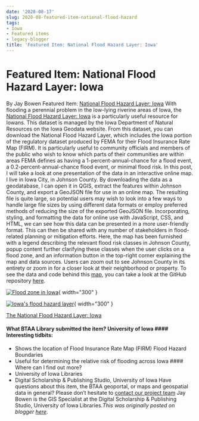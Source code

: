 ```yaml
---
date: '2020-08-17'
slug: 2020-08-featured-item-national-flood-hazard
tags:
- Iowa
- Featured items
- legacy-blogger
title: 'Featured Item: National Flood Hazard Layer: Iowa'
---
```


# Featured Item: National Flood Hazard Layer: Iowa

By Jay Bowen Featured Item: [National Flood Hazard Layer: Iowa](https://geo.btaa.org/catalog/Ffa3f6491-75ee-4e4f-bc72-1df20bfd11fe&sa=D&sntz=1&usg=AFQjCNGlxgw8Qt_RumKFKCUhFyAq_-sPjA) With flooding a perennial problem in the low-lying riverine areas of Iowa, the [National Flood Hazard Layer: Iowa](https://geo.btaa.org/catalog/Ffa3f6491-75ee-4e4f-bc72-1df20bfd11fe&sa=D&sntz=1&usg=AFQjCNGlxgw8Qt_RumKFKCUhFyAq_-sPjA) is a particularly useful resource for Iowans. This dataset is managed by the Iowa Department of Natural Resources on the Iowa Geodata website. From this dataset, you can download the National Flood Hazard Layer, which includes the Iowa portion of the regulatory dataset produced by FEMA for their Flood Insurance Rate Map (FIRM). It is particularly useful to community officials and members of the public who wish to know which parts of <!-- more --> their communities are within areas FEMA defines as having a 1-percent-annual-chance for a flood event, a 0.2-percent-annual-chance flood event, or minimal flood risk. In this post, I will take a look at one presentation of the data in an interactive online map. I live in Iowa City, in Johnson County. By downloading the data as a geodatabase, I can open it in QGIS, extract the features within Johnson County, and export a GeoJSON file for use in an online map. The resulting file is quite large, so potential users may wish to look into a few ways to handle large file sizes by using different data formats or employ preferred methods of reducing the size of the exported GeoJSON file. Incorporating, styling, and formatting the data for online use with JavaScript, CSS, and HTML, we can see how this data can be presented in a more user-friendly format. This can then be shared with any number of stakeholders in flood-related planning or mitigation efforts. Here, the map has been furnished with a legend describing the relevant flood risk classes in Johnson County, popup content further clarifying these classes when the user clicks on a flood zone, and an information button in the top-right corner explaining the map and data sources. Users can zoom out to see Johnson County in its entirety or zoom in for a closer look at their neighborhood or property. To see the data and code behind this [map](https://ui-libraries.github.io/FJohnson_County_Flood_Risk/F&sa=D&sntz=1&usg=AFQjCNHZmwYHK_L8QqgBwlrSjpbBbauh1A), you can take a look at the GitHub repository [here](https://github.com/Fui-libraries/FJohnson_County_Flood_Risk&sa=D&sntz=1&usg=AFQjCNHNEDpt6OeLq0QsarRYT90pT2Pleg). 

[![Flood zone in Iowa](https://blogger.googleusercontent.com/img/a/AVvXsEhrSJT5AA4osos88mcDQwWrcy1XFbvrFOAlMNY6xnOdtuKgqsI4Nbt117-21yX9Ky6_ObbvlIpxmbSBMk8vchJwD946vgrvhXA3ltR-bSZGX9oOI-kEfeR39N8PfY1kWAdQo67BTloCIzwnnP7rYzYMTwDURYoniXTh0lgC5_Fjxd5iRl4R34J0XFfc5g=w1087-h830)](https://blogger.googleusercontent.com/img/a/AVvXsEhrSJT5AA4osos88mcDQwWrcy1XFbvrFOAlMNY6xnOdtuKgqsI4Nbt117-21yX9Ky6_ObbvlIpxmbSBMk8vchJwD946vgrvhXA3ltR-bSZGX9oOI-kEfeR39N8PfY1kWAdQo67BTloCIzwnnP7rYzYMTwDURYoniXTh0lgC5_Fjxd5iRl4R34J0XFfc5g=s906){ width="300" }

 

[![Iowa's flood hazard layer](https://blogger.googleusercontent.com/img/a/AVvXsEh9sDSV-cgDILeyFkRON59Vek1R7hLZyl0fOx43iytI8sk5EtXxmBvU9TMnoOvThUBgHwAwKGU0QFmKEOoTii0YS1k-Ltz47IfcsCgKer3lclan9M4qkmBfCNKXRjBsizBUMnXiBJOEgOisRekoN0uh0iK_23J0vzXJOqx7B96TIwkCYFYldyu17waTow=w1087-h630)](https://blogger.googleusercontent.com/img/a/AVvXsEh9sDSV-cgDILeyFkRON59Vek1R7hLZyl0fOx43iytI8sk5EtXxmBvU9TMnoOvThUBgHwAwKGU0QFmKEOoTii0YS1k-Ltz47IfcsCgKer3lclan9M4qkmBfCNKXRjBsizBUMnXiBJOEgOisRekoN0uh0iK_23J0vzXJOqx7B96TIwkCYFYldyu17waTow=s1280){ width="300" }

 [The National Flood Hazard Layer: Iowa](https://geo.btaa.org/catalog/Ffa3f6491-75ee-4e4f-bc72-1df20bfd11fe&sa=D&sntz=1&usg=AFQjCNGlxgw8Qt_RumKFKCUhFyAq_-sPjA)

#### What BTAA Library submitted the item? University of Iowa #### Interesting tidbits:
 * Shows the location of Flood Insurance Rate Map (FIRM) Flood Hazard Boundaries
 * Useful for determining the relative risk of flooding across Iowa #### Where can I find out more?
 * University of Iowa Libraries
 * Digital Scholarship & Publishing Studio, University of Iowa Have questions about this item, the BTAA geoportal, or maps and geospatial data in general? Please don’t hesitate to [contact our project team](https://geo.btaa/Forg/Ffeedback&sa=D&sntz=1&usg=AFQjCNGuL5M_hOZlh4P-kFlln_CJFgJKYQ) Jay Bowen is the GIS Specialist at the Digital Scholarship & Publishing Studio, University of Iowa Libraries.*This was originally posted on blogger [here](https://geobtaa.blogspot.com/2020/08/featured-item-national-flood-hazard.html)*.

